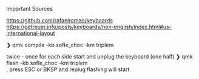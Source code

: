 Important Sources

https://github.com/rafaelromao/keyboards
https://getreuer.info/posts/keyboards/non-english/index.html#us-international-layout

❯ qmk compile -kb sofle_choc -km triplem

twice - once for each side
start and unplug the keyboard (one half)
❯ qmk flash -kb sofle_choc -km triplem  
, press ESC or BKSP and replug
flashing will start